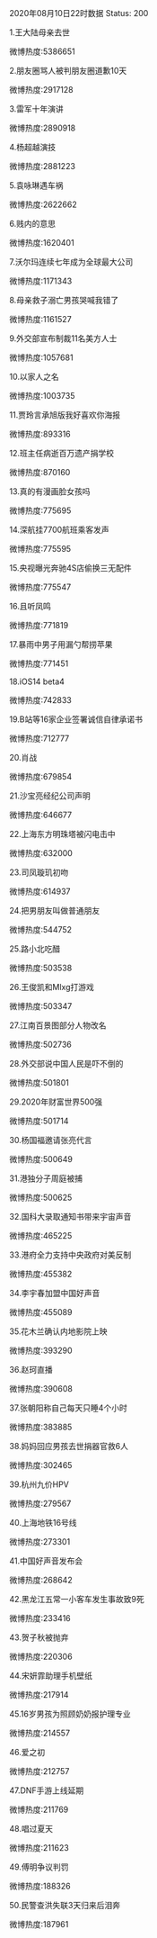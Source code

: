 2020年08月10日22时数据
Status: 200

1.王大陆母亲去世

微博热度:5386651

2.朋友圈骂人被判朋友圈道歉10天

微博热度:2917128

3.雷军十年演讲

微博热度:2890918

4.杨超越演技

微博热度:2881223

5.袁咏琳遇车祸

微博热度:2622662

6.贱内的意思

微博热度:1620401

7.沃尔玛连续七年成为全球最大公司

微博热度:1171343

8.母亲救子溺亡男孩哭喊我错了

微博热度:1161527

9.外交部宣布制裁11名美方人士

微博热度:1057681

10.以家人之名

微博热度:1003735

11.贾玲言承旭版我好喜欢你海报

微博热度:893316

12.班主任病逝百万遗产捐学校

微博热度:870160

13.真的有漫画脸女孩吗

微博热度:775695

14.深航挂7700航班乘客发声

微博热度:775595

15.央视曝光奔驰4S店偷换三无配件

微博热度:775547

16.且听凤鸣

微博热度:771819

17.暴雨中男子用漏勺帮捞苹果

微博热度:771451

18.iOS14 beta4

微博热度:742833

19.B站等16家企业签署诚信自律承诺书

微博热度:712777

20.肖战

微博热度:679854

21.沙宝亮经纪公司声明

微博热度:646677

22.上海东方明珠塔被闪电击中

微博热度:632000

23.司凤璇玑初吻

微博热度:614937

24.把男朋友叫做普通朋友

微博热度:544752

25.路小北吃醋

微博热度:503538

26.王俊凯和Mlxg打游戏

微博热度:503347

27.江南百景图部分人物改名

微博热度:502736

28.外交部说中国人民是吓不倒的

微博热度:501801

29.2020年财富世界500强

微博热度:501714

30.杨国福邀请张亮代言

微博热度:500649

31.港独分子周庭被捕

微博热度:500625

32.国科大录取通知书带来宇宙声音

微博热度:465225

33.港府全力支持中央政府对美反制

微博热度:455382

34.李宇春加盟中国好声音

微博热度:455089

35.花木兰确认内地影院上映

微博热度:393290

36.赵珂直播

微博热度:390608

37.张朝阳称自己每天只睡4个小时

微博热度:383885

38.妈妈回应男孩去世捐器官救6人

微博热度:302465

39.杭州九价HPV

微博热度:279567

40.上海地铁16号线

微博热度:273301

41.中国好声音发布会

微博热度:268642

42.黑龙江五常一小客车发生事故致9死

微博热度:233416

43.贺子秋被抛弃

微博热度:220306

44.宋妍霏助理手机壁纸

微博热度:217914

45.16岁男孩为照顾奶奶报护理专业

微博热度:214557

46.爱之初

微博热度:212757

47.DNF手游上线延期

微博热度:211769

48.唱过夏天

微博热度:211623

49.傅明争议判罚

微博热度:188326

50.民警查洪失联3天归来后泪奔

微博热度:187961

